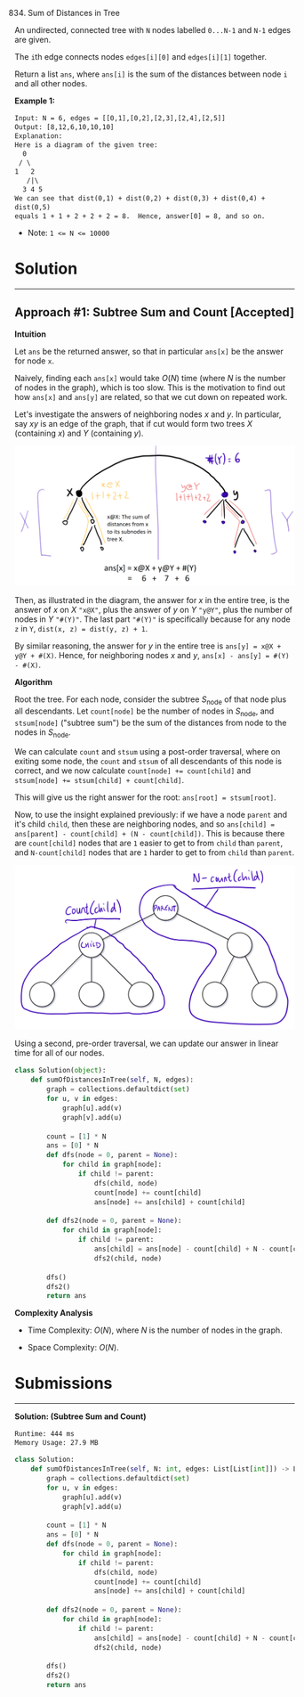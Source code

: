 834. Sum of Distances in Tree

An undirected, connected tree with `N` nodes labelled `0...N-1` and `N-1` edges are given.

The `i`th edge connects nodes `edges[i][0]` and `edges[i][1]` together.

Return a list `ans`, where `ans[i]` is the sum of the distances between node `i` and all other nodes.

**Example 1:**
```
Input: N = 6, edges = [[0,1],[0,2],[2,3],[2,4],[2,5]]
Output: [8,12,6,10,10,10]
Explanation: 
Here is a diagram of the given tree:
  0
 / \
1   2
   /|\
  3 4 5
We can see that dist(0,1) + dist(0,2) + dist(0,3) + dist(0,4) + dist(0,5)
equals 1 + 1 + 2 + 2 + 2 = 8.  Hence, answer[0] = 8, and so on.
```

* Note: `1 <= N <= 10000`

# Solution
---
## Approach #1: Subtree Sum and Count [Accepted]
**Intuition**

Let `ans` be the returned answer, so that in particular `ans[x]` be the answer for node `x`.

Naively, finding each `ans[x]` would take $O(N)$ time (where $N$ is the number of nodes in the graph), which is too slow. This is the motivation to find out how `ans[x]` and `ans[y]` are related, so that we cut down on repeated work.

Let's investigate the answers of neighboring nodes $x$ and $y$. In particular, say $xy$ is an edge of the graph, that if cut would form two trees $X$ (containing $x$) and $Y$ (containing $y$).

![834_sketch1.png](img/834_sketch1.png)

Then, as illustrated in the diagram, the answer for $x$ in the entire tree, is the answer of $x$ on $X$ `"x@X"`, plus the answer of $y$ on $Y$ `"y@Y"`, plus the number of nodes in $Y$ `"#(Y)"`. The last part `"#(Y)"` is specifically because for any node `z` in `Y`, `dist(x, z) = dist(y, z) + 1`.

By similar reasoning, the answer for $y$ in the entire tree is `ans[y] = x@X + y@Y + #(X)`. Hence, for neighboring nodes $x$ and $y$, `ans[x] - ans[y] = #(Y) - #(X)`.

**Algorithm**

Root the tree. For each node, consider the subtree $S_{\text{node}}$ of that node plus all descendants. Let `count[node]` be the number of nodes in $S_{\text{node}}$, and `stsum[node]` ("subtree sum") be the sum of the distances from node to the nodes in $S_{\text{node}}$.

We can calculate `count` and `stsum` using a post-order traversal, where on exiting some node, the `count` and `stsum` of all descendants of this node is correct, and we now calculate `count[node] += count[child]` and `stsum[node] += stsum[child] + count[child]`.

This will give us the right answer for the root: `ans[root] = stsum[root]`.

Now, to use the insight explained previously: if we have a node `parent` and it's child `child`, then these are neighboring nodes, and so `ans[child] = ans[parent] - count[child] + (N - count[child])`. This is because there are `count[child]` nodes that are `1` easier to get to from `child` than `parent`, and `N-count[child]` nodes that are `1` harder to get to from `child` than `parent`.

![834_sketch2.png](img/834_sketch2.png)

Using a second, pre-order traversal, we can update our answer in linear time for all of our nodes.

```python
class Solution(object):
    def sumOfDistancesInTree(self, N, edges):
        graph = collections.defaultdict(set)
        for u, v in edges:
            graph[u].add(v)
            graph[v].add(u)

        count = [1] * N
        ans = [0] * N
        def dfs(node = 0, parent = None):
            for child in graph[node]:
                if child != parent:
                    dfs(child, node)
                    count[node] += count[child]
                    ans[node] += ans[child] + count[child]

        def dfs2(node = 0, parent = None):
            for child in graph[node]:
                if child != parent:
                    ans[child] = ans[node] - count[child] + N - count[child]
                    dfs2(child, node)

        dfs()
        dfs2()
        return ans
```

**Complexity Analysis**

* Time Complexity: $O(N)$, where $N$ is the number of nodes in the graph.

* Space Complexity: $O(N)$.

# Submissions
---
**Solution: (Subtree Sum and Count)**
```
Runtime: 444 ms
Memory Usage: 27.9 MB
```
```python
class Solution:
    def sumOfDistancesInTree(self, N: int, edges: List[List[int]]) -> List[int]:
        graph = collections.defaultdict(set)
        for u, v in edges:
            graph[u].add(v)
            graph[v].add(u)

        count = [1] * N
        ans = [0] * N
        def dfs(node = 0, parent = None):
            for child in graph[node]:
                if child != parent:
                    dfs(child, node)
                    count[node] += count[child]
                    ans[node] += ans[child] + count[child]

        def dfs2(node = 0, parent = None):
            for child in graph[node]:
                if child != parent:
                    ans[child] = ans[node] - count[child] + N - count[child]
                    dfs2(child, node)

        dfs()
        dfs2()
        return ans
```